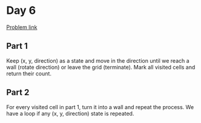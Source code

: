 # Day 6

[Problem link](https://adventofcode.com/2024/day/6)

## Part 1

Keep (x, y, direction) as a state and move in the direction until we reach a wall (rotate direction) or leave the grid  (terminate). Mark all visited cells and return their count.

## Part 2

For every visited cell in part 1, turn it into a wall and repeat the process. We have a loop if any (x, y, direction) state is repeated.
